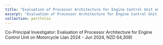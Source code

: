 ```yaml
---
title: "Evaluation of Processor Architecture for Engine Control Unit on Motorcycle"
excerpt: "Evaluation of Processor Architecture for Engine Control Unit on Motorcycle<br/><img src='/images/500x300.png'>"
collection: portfolio
---
```


Co-Principal Investigator: Evaluation of Processor Architecture for Engine Control Unit on Motorcycle (Jan 2024 - Jun 2024, NZD 64,309)
